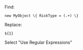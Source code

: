 Find: 
```
new MyObject \{ RiskType = (.+) \}
```
Replace: 
```
${1}
```

Select "Use Regular Expressions"
